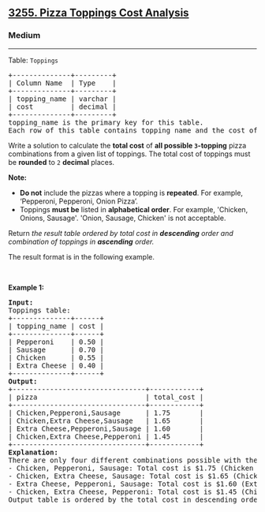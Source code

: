 <h2><a href="https://leetcode.com/problems/find-candidates-for-data-scientist-position/description/">3255. Pizza Toppings Cost Analysis</a></h2><h3>Medium</h3><hr><p>Table: <code><font face="monospace">Toppings</font></code></p>

<pre>
+--------------+---------+ 
| Column Name  | Type    | 
+--------------+---------+ 
| topping_name | varchar | 
| cost         | decimal |
+--------------+---------+
topping_name is the primary key for this table.
Each row of this table contains topping name and the cost of the topping. 
</pre>

<p>Write a solution to calculate the <strong>total cost</strong> of <strong>all possible <code>3</code>-topping</strong> pizza combinations from a given list of toppings. The total cost of toppings must be <strong>rounded</strong> to <code>2</code> <strong>decimal</strong> places.</p>

<p><strong>Note:</strong></p>

<ul>
	<li><strong>Do not</strong> include the pizzas where a topping is <strong>repeated</strong>. For example, &lsquo;Pepperoni, Pepperoni, Onion Pizza&rsquo;.</li>
	<li>Toppings <strong>must be</strong> listed in <strong>alphabetical order</strong>. For example, &#39;Chicken, Onions, Sausage&#39;. &#39;Onion, Sausage, Chicken&#39; is not acceptable.</li>
</ul>

<p>Return<em> the result table ordered by total cost in</em> <em><strong>descending</strong></em> <em>order and combination of toppings in <strong>ascending</strong> order.</em></p>

<p>The result format is in the following example.</p>

<p>&nbsp;</p>
<p><strong class="example">Example 1:</strong></p>

<pre>
<strong>Input:</strong> 
Toppings table:
+--------------+------+
| topping_name | cost |
+--------------+------+
| Pepperoni    | 0.50 |
| Sausage      | 0.70 |
| Chicken      | 0.55 |
| Extra Cheese | 0.40 |
+--------------+------+
<strong>Output:</strong> 
+--------------------------------+------------+
| pizza                          | total_cost | 
+--------------------------------+------------+
| Chicken,Pepperoni,Sausage      | 1.75       |  
| Chicken,Extra Cheese,Sausage   | 1.65       |
| Extra Cheese,Pepperoni,Sausage | 1.60       |
| Chicken,Extra Cheese,Pepperoni | 1.45       | 
+--------------------------------+------------+
<strong>Explanation:</strong> 
There are only four different combinations possible with the three topings:
- Chicken, Pepperoni, Sausage: Total cost is $1.75 (Chicken $0.55, Pepperoni $0.50, Sausage $0.70).
- Chicken, Extra Cheese, Sausage: Total cost is $1.65 (Chicken $0.55, Extra Cheese $0.40, Sausage $0.70).
- Extra Cheese, Pepperoni, Sausage: Total cost is $1.60 (Extra Cheese $0.40, Pepperoni $0.50, Sausage $0.70).
- Chicken, Extra Cheese, Pepperoni: Total cost is $1.45 (Chicken $0.55, Extra Cheese $0.40, Pepperoni $0.50).
Output table is ordered by the total cost in descending order.</pre>
